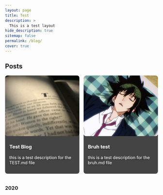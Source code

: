 ```yaml
---
layout: page
title: Test
description: >
  This is a test layout
hide_description: true
sitemap: false
permalink: /blog/
cover: true
---
```


## Posts

<div style="display: flex; flex-wrap: wrap; gap: 1em;">

  <div style="flex: 1 1 calc(50% - 1em); box-sizing: border-box; margin-bottom: 1em;">
    <a href="test.md">
      <img src="/assets/img/book.jpg" alt="Test Blog" style="width: 100%; max-width: 300px; height: 200px; object-fit: cover; border-radius: 8px;"/>
      <div style="padding: 1em; background: #444; color: white; border-radius: 8px; margin-top: -1em;">
        <h3>Test Blog</h3>
        <p>this is a test description for the TEST.md file</p>
      </div>
    </a>
  </div>

  <div style="flex: 1 1 calc(50% - 1em); box-sizing: border-box; margin-bottom: 1em;">
    <a href="bruh.md">
      <img src="/assets/img/mori.jpeg" alt="Bruh test" style="width: 100%; max-width: 300px; height: 200px; object-fit: cover; border-radius: 8px;"/>
      <div style="padding: 1em; background: #444; color: white; border-radius: 8px; margin-top: -1em;">
        <h3>Bruh test</h3>
        <p>this is a test description for the bruh.md file</p>
      </div>
    </a>
  </div>

</div>

### 2020

<!-- Add more posts for 2020 in a similar way -->
